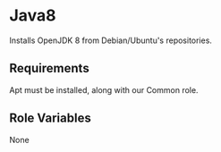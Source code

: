Java8
=========

Installs OpenJDK 8 from Debian/Ubuntu's repositories.

Requirements
------------

Apt must be installed, along with our Common role.

Role Variables
--------------

None
